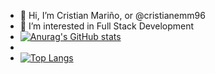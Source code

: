 - 👋 Hi, I’m Cristian Mariño, or @cristianemm96
- 👀 I’m interested in Full Stack Development
- [![Anurag's GitHub stats](https://github-readme-stats.vercel.app/api?username=cristianemm96&show_icons=true&theme=merko)](https://github.com/anuraghazra/github-readme-stats)
- 
- [![Top Langs](https://github-readme-stats.vercel.app/api/top-langs/?username=cristianemm96)](https://github.com/anuraghazra/github-readme-stats)
